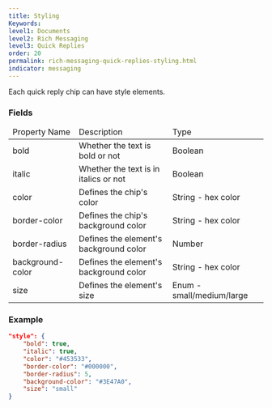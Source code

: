 ```yaml
---
title: Styling
Keywords:
level1: Documents
level2: Rich Messaging
level3: Quick Replies
order: 20
permalink: rich-messaging-quick-replies-styling.html
indicator: messaging
---
```


Each quick reply chip can have style elements.

### Fields

<table>
<thead>
  <tr>
    <td>Property Name</td>
    <td>Description</td>
    <td>Type</td>
  </tr>
  </thead>
  <tbody>
  <tr>
    <td>bold</td>
    <td>Whether the text is bold or not</td>
    <td>Boolean</td>
  </tr>
  <tr>
    <td>italic</td>
    <td>Whether the text is in italics or not</td>
    <td>Boolean</td>
  </tr>
  <tr>
    <td>color</td>
    <td>Defines the chip's color</td>
    <td>String - hex color</td>
  </tr>
  <tr>
    <td>border-color</td>
    <td>Defines the chip's background color</td>
    <td>String - hex color</td>
  </tr>
  <tr>
    <td>border-radius</td>
    <td>Defines the element's background color</td>
    <td>Number</td>
  </tr>
  <tr>
    <td>background-color</td>
    <td>Defines the element's background color</td>
    <td>String - hex color</td>
  </tr>
  <tr>
    <td>size</td>
    <td>Defines the element's size</td>
    <td>Enum - small/medium/large</td>
  </tr>
  </tbody>
</table>


### Example

```json
"style": {
	"bold": true,
	"italic": true,
	"color": "#453533",
	"border-color": "#000000",
	"border-radius": 5,
	"background-color": "#3E47A0",
	"size": "small"
}
```